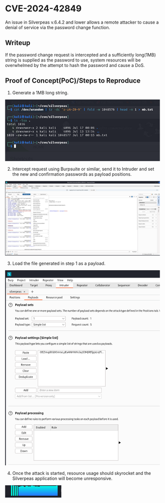 # CVE-2024-42849
An issue in Silverpeas v.6.4.2 and lower allows a remote attacker to cause a denial of service via the password change function.

## Writeup
If the password change request is intercepted and a sufficiently long(1MB) string is supplied as the password to use, system resources will be overwhelmed by the attempt to hash the password and cause a DoS.

## Proof of Concept(PoC)/Steps to Reproduce
1. Generate a 1MB long string.

![Generate a long string](https://github.com/njmbb8/CVE-2024-42849/blob/main/command.PNG?raw=true)

2. Intercept request using Burpsuite or similar, send it to Intruder and set the new and confirmation passwords as payload positions.

![Sending request to intruder](https://github.com/njmbb8/CVE-2024-42849/blob/main/send2intruder.PNG?raw=true)

3. Load the file generated in step 1 as a payload.

![Setting the payload](https://github.com/njmbb8/CVE-2024-42849/blob/main/intruder1.PNG?raw=true)

4. Once the attack is started, resource usage should skyrocket and the Silverpeas application will become unresponsive.

![High resource usage](https://github.com/njmbb8/CVE-2024-42849/blob/main/usage.PNG?raw=true)
